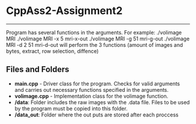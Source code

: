 # CppAss2-Assignment2
***
Program has several functions in the arguments.
For example:
./volimage MRI
./volimage MRI -x 5 mri-x-out
./volimage MRI -g 51 mri-g-out 
./volimage MRI -d 2 51 mri-d-out
will perform the 3 functions (amount of images and bytes, extract, row selection, diffence)

## Files and Folders
* **main.cpp** - Driver class for the program. Checks for valid arguments and carries out necessary functions specified in the arguments.
* **volimage.cpp** - Implementation class for the volimage function.
* **/data**: Folder includes the raw images with the .data file. Files to be used by the program must be copied into this folder.
* **/data_out**: Folder where the out puts are stored after each proccess
